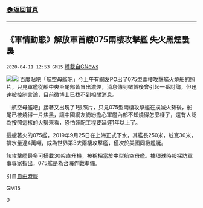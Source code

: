 ###  [:house:返回首頁](https://github.com/ourhimalayas/txt)
---

## 《軍情動態》解放軍首艘075兩棲攻擊艦 失火黑煙裊裊
`2020-04-11 12:53 GM15` [轉載自GNews](https://gnews.org/zh-hant/169270/)

![](https://s3.amazonaws.com/gnews-media-offload/wp-content/uploads/2020/04/11124714/SrZGEUH.jpg)![](https://s3.amazonaws.com/gnews-media-offload/wp-content/uploads/2020/04/11125053/phpX3O4MC.jpg)
百度貼吧「航空母艦吧」今上午有網友PO出了075型兩棲攻擊艦火燒船的照片，只見軍艦從船中央至尾部皆冒出濃煙，消息傳到微博後曾引起一番討論，但迅速被控制言論，目前微博上已找不到相關消息。

「航空母艦吧」接著又出現了1張照片，只見075型兩棲攻擊艦在撲滅火勢後，船尾已被燒得一片焦黑，讓中國網友紛紛擔心軍艦內部不知燒得怎麼樣了，還有人認為按照這樣的火勢來看，恐怕裝配工程要延遲1年以上了。

這艘著火的075艦，2019年9月25日在上海正式下水，其艦長250米，舷寬30米，排水量達4萬噸，成為世界第3大兩棲攻擊艦，僅次於美國同級艦艇。

該攻擊艦最多可搭載30架直升機，被稱相當於中型航空母艦。據環球時報採訪軍事專家指出，075艦是為台海作戰準備。

引自[自由時報](https://news.ltn.com.tw/news/world/breakingnews/3130487)

GM15

0
